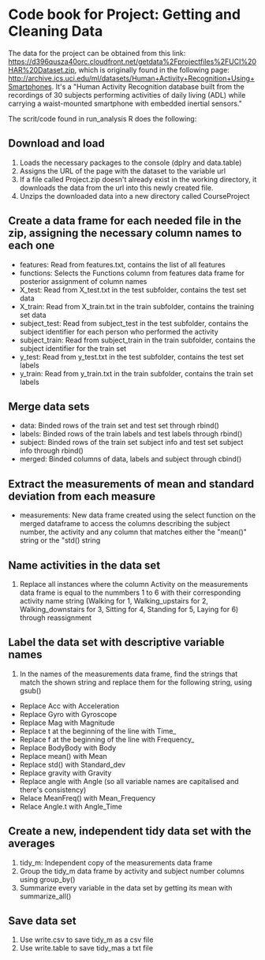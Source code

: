 # Code book for Project: Getting and Cleaning Data

The data for the project can be obtained from this link: https://d396qusza40orc.cloudfront.net/getdata%2Fprojectfiles%2FUCI%20HAR%20Dataset.zip, which is originally found in the following page: http://archive.ics.uci.edu/ml/datasets/Human+Activity+Recognition+Using+Smartphones. It's a "Human Activity Recognition database built from the recordings of 30 subjects performing activities of daily living (ADL) while carrying a waist-mounted smartphone with embedded inertial sensors."

The scrit/code found in run_analysis R does the following: 

## Download and load
1. Loads the necessary packages to the console (dplry and data.table)
2. Assigns the URL of the page with the dataset to the variable url
3. If a file called Project.zip doesn't already exist in the working directory, it downloads the data from the url into this newly created file.
4. Unzips the downloaded data into a new directory called CourseProject

## Create a data frame for each needed file in the zip, assigning the necessary column names to each one
- features: Read from features.txt, contains the list of all features
- functions: Selects the Functions column from features data frame for posterior assignment of column names
- X_test: Read from X_test.txt in the test subfolder, contains the test set data
- X_train: Read from X_train.txt in the train subfolder, contains the training set data
- subject_test: Read from subject_test in the test subfolder, contains the subject identifier for each person who performed the activity
- subject_train: Read from subject_train in the train subfolder, contains the subject identifier for the train set
- y_test: Read from y_test.txt in the test subfolder, contains the test set labels
- y_train: Read from y_train.txt in the train subfolder, contains the train set labels

## Merge data sets
- data: Binded rows of the train set and test set through rbind()
- labels: Binded rows of the train labels and test labels through rbind()
- subject: Binded rows of the train set subject info and test set subject info through rbind()
- merged: Binded columns of data, labels and subject through cbind()

## Extract the measurements of mean and standard deviation from each measure
- measurements: New data frame created using the select function on the merged dataframe to access the columns describing the subject number, the activity and any column that matches either the "mean()" string or the "std() string

## Name activities in the data set
1. Replace all instances where the column Activity on the measurements data frame is equal to the nummbers 1 to 6 with their corresponding activity name string (Walking for 1, Walking_upstairs for 2, Walking_downstairs for 3, Sitting for 4, Standing for 5, Laying for 6) through reassignment

## Label the data set with descriptive variable names
1. In the names of the measurements data frame, find the strings that match the shown string and replace them for the following string, using gsub()
- Replace Acc with Acceleration
- Replace Gyro with Gyroscope
- Replace Mag with Magnitude
- Replace t at the beginning of the line with Time_
- Replace f at the beginning of the line with Frequency_
- Replace BodyBody with Body
- Replace mean() with Mean
- Replace std() with Standard_dev
- Replace gravity with Gravity
- Replace angle with Angle (so all variable names are capitalised and there's consistency)
- Relace MeanFreq() with Mean_Frequency
- Relace Angle.t with Angle_Time

## Create a new, independent tidy data set with the averages
1. tidy_m: Independent copy of the measurements data frame
2. Group the tidy_m data frame by activity and subject number columns using group_by()
3. Summarize every variable in the data set by getting its mean with summarize_all()


## Save data set
1. Use write.csv to save tidy_m as a csv file
2. Use write.table to save tidy_mas a txt file
